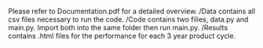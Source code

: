 Please refer to Documentation.pdf for a detailed overview. /Data contains all csv files necessary to run the code. /Code contains two filies, data.py and main.py. Import both into the same folder then run main.py. /Results contains .html files for the performance for each 3 year product cycle.
